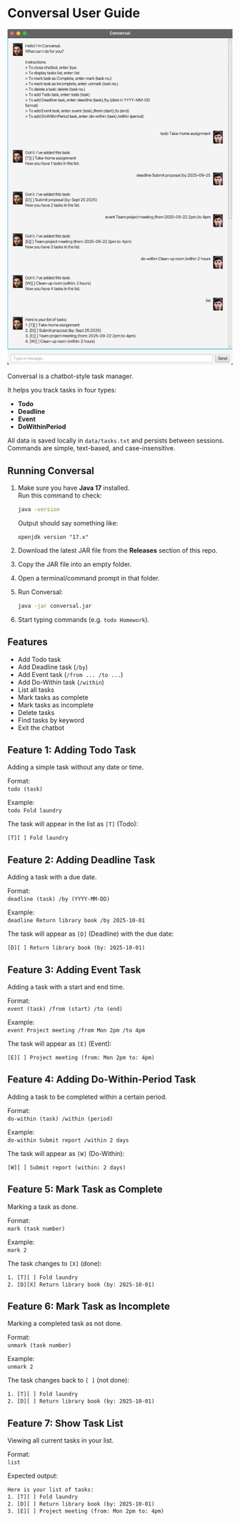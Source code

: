 # Conversal User Guide

![Ui](Ui.png)

Conversal is a chatbot-style task manager.  

It helps you track tasks in four types: 
- **Todo**
- **Deadline**
- **Event**
- **DoWithinPeriod**

All data is saved locally in `data/tasks.txt` and persists between sessions.  
Commands are simple, text-based, and case-insensitive.


## Running Conversal

1. Make sure you have **Java 17** installed.  
   Run this command to check:
   ```bash
   java -version
   ```
   Output should say something like:
   ```
   openjdk version "17.x"
   ```

2. Download the latest JAR file from the **Releases** section of this repo.

3. Copy the JAR file into an empty folder.

4. Open a terminal/command prompt in that folder.

5. Run Conversal:
   ```bash
   java -jar conversal.jar
   ```

6. Start typing commands (e.g. `todo Homework`).


## Features

- Add Todo task
- Add Deadline task (`/by`)
- Add Event task (`/from ... /to ...`)
- Add Do-Within task (`/within`)
- List all tasks
- Mark tasks as complete
- Mark tasks as incomplete
- Delete tasks
- Find tasks by keyword
- Exit the chatbot


## Feature 1: Adding Todo Task
Adding a simple task without any date or time.

Format:  
`todo (task)`

Example:  
`todo Fold laundry`

The task will appear in the list as `[T]` (Todo):
```
[T][ ] Fold laundry
```


## Feature 2: Adding Deadline Task
Adding a task with a due date.

Format:  
`deadline (task) /by (YYYY-MM-DD)`

Example:  
`deadline Return library book /by 2025-10-01`

The task will appear as `[D]` (Deadline) with the due date:
```
[D][ ] Return library book (by: 2025-10-01)
```


## Feature 3: Adding Event Task
Adding a task with a start and end time.

Format:  
`event (task) /from (start) /to (end)`

Example:  
`event Project meeting /from Mon 2pm /to 4pm`

The task will appear as `[E]` (Event):
```
[E][ ] Project meeting (from: Mon 2pm to: 4pm)
```


## Feature 4: Adding Do-Within-Period Task
Adding a task to be completed within a certain period.

Format:  
`do-within (task) /within (period)`

Example:  
`do-within Submit report /within 2 days`

The task will appear as `[W]` (Do-Within):
```
[W][ ] Submit report (within: 2 days)
```


## Feature 5: Mark Task as Complete
Marking a task as done.

Format:  
`mark (task number)`

Example:  
`mark 2`

The task changes to `[X]` (done):
```
1. [T][ ] Fold laundry  
2. [D][X] Return library book (by: 2025-10-01)
```


## Feature 6: Mark Task as Incomplete
Marking a completed task as not done.

Format:  
`unmark (task number)`

Example:  
`unmark 2`

The task changes back to `[ ]` (not done):
```
1. [T][ ] Fold laundry  
2. [D][ ] Return library book (by: 2025-10-01)
```


## Feature 7: Show Task List
Viewing all current tasks in your list.

Format:  
`list`

Expected output:
```
Here is your list of tasks:  
1. [T][ ] Fold laundry  
2. [D][ ] Return library book (by: 2025-10-01)  
3. [E][ ] Project meeting (from: Mon 2pm to: 4pm)
```
